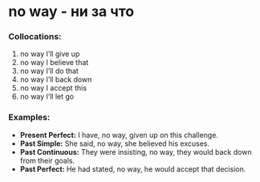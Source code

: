 # no way - ни за что

### Collocations:

1. no way I’ll give up
2. no way I believe that
3. no way I’ll do that
4. no way I’ll back down
5. no way I accept this
6. no way I’ll let go

### Examples:

- **Present Perfect:** I have, no way, given up on this challenge.
- **Past Simple:** She said, no way, she believed his excuses.
- **Past Continuous:** They were insisting, no way, they would back down from their goals.
- **Past Perfect:** He had stated, no way, he would accept that decision.
